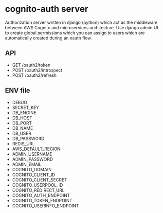 # cognito-auth server
Authorization server written in django (python) which act as the middleware between AWS Cognito and microservices architecture.
Use django admin UI to create global permissions which you can assign to users which are automatically created during an oauth flow.

## API

- GET /oauth2/token
- POST /oauth2/introspect
- POST /oauth2/refresh

## ENV file
- DEBUG
- SECRET_KEY
- DB_ENGINE
- DB_HOST
- DB_PORT
- DB_NAME
- DB_USER
- DB_PASSWORD
- REDIS_URL
- AWS_DEFAULT_REGION
- ADMIN_USERNAME
- ADMIN_PASSWORD
- ADMIN_EMAIL
- COGNITO_DOMAIN
- COGNITO_CLIENT_ID
- COGNITO_CLIENT_SECRET
- COGNITO_USERPOOL_ID
- COGNITO_REDIRECT_URL
- COGNITO_AUTH_ENDPOINT
- COGNITO_TOKEN_ENDPOINT
- COGNITO_USERINFO_ENDPOINT
